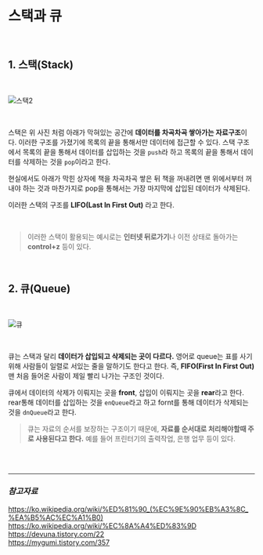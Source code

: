 # **스택과 큐**

<br>

## **1. 스택(Stack)**

<br>

![스택2](https://user-images.githubusercontent.com/89771322/151664014-651f17b1-2fb0-45ba-a74b-4cac1347cb57.png)

<br>

스택은 위 사진 처럼 아래가 막혀있는 공간에 **데이터를 차곡차곡 쌓아가는 자료구조**이다. 이러한 구조를 가졌기에 목록의 끝을 통해서만 데이터에 접근할 수 있다. 스택 구조에서 목록의 끝을 통해서 데이터를 삽입하는 것을 `push`라 하고 목록의 끝을 통해서 데이터를 삭제하는 것을 `pop`이라고 한다. 

현실에서도 아래가 막힌 상자에 책을 차곡차곡 쌓은 뒤 책을 꺼내려면 맨 위에서부터 꺼내야 하는 것과 마찬가지로 pop을 통해서는 가장 마지막에 삽입된 데이터가 삭제된다.

이러한 스택의 구조를 **LIFO(Last In First Out)** 라고 한다.

<br>

>이러한 스택이 활용되는 예시로는 **인터넷 뒤로가기**나 이전 상태로 돌아가는 **control+z** 등이 있다.

<br>

## **2. 큐(Queue)**

<br>

![큐](https://user-images.githubusercontent.com/89771322/151664457-74b9cc70-2022-4529-92de-9ee89e99e624.png)

<br>

큐는 스택과 달리 **데이터가 삽입되고 삭제되는 곳이 다르다.** 영어로 queue는 표를 사기 위해 사람들이 일렬로 서있는 줄을 말하기도 한다고 한다. 즉, **FIFO(First In First Out)** 맨 처음 들어온 사람이 제일 빨리 나가는 구조인 것이다.

큐에서 데이터의 삭제가 이뤄지는 곳을 **front**, 삽입이 이뤄지는 곳을 **rear**라고 한다. rear통해 데이터를 삽입하는 것을 `enQueue`라고 하고 fornt를 통해 데이터가 삭제되는 것을 `dnQueue`라고 한다.

> 큐는 자료의 순서를 보장하는 구조이기 때문에, **자료를 순서대로 처리해야할때 주로 사용된다고 한다.** 예를 들어 프린터기의 출력작업, 은행 업무 등이 있다.

<br>
<br>
<hr>

### *참고자료*
https://ko.wikipedia.org/wiki/%ED%81%90_(%EC%9E%90%EB%A3%8C_%EA%B5%AC%EC%A1%B0) <br>
https://ko.wikipedia.org/wiki/%EC%8A%A4%ED%83%9D <br>
https://devuna.tistory.com/22 <br>
https://mygumi.tistory.com/357 <br>